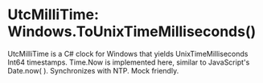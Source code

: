 # UtcMilliTime: Windows.ToUnixTimeMilliseconds()
UtcMilliTime is a C# clock for Windows that yields UnixTimeMilliseconds Int64 timestamps. Time.Now is implemented here, similar to JavaScript's Date.now( ). Synchronizes with NTP. Mock friendly.

